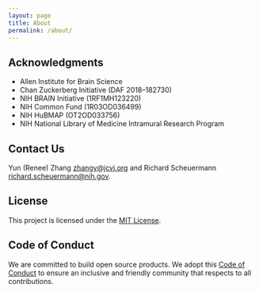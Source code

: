 ```yaml
---
layout: page
title: About
permalink: /about/
---
```


## Acknowledgments

* Allen Institute for Brain Science
* Chan Zuckerberg Initiative (DAF 2018–182730)
* NIH BRAIN Initiative (1RF1MH123220)
* NIH Common Fund (1R03OD036499)
* NIH HuBMAP (OT2OD033756)
* NIH National Library of Medicine Intramural Research Program

## Contact Us

Yun (Renee) Zhang <zhangy@jcvi.org> and Richard Scheuermann <richard.scheuermann@nih.gov>.

## License

This project is licensed under the [MIT License](LICENSE.txt).

## Code of Conduct

We are committed to build open source products. We adopt this [Code of Conduct](CODE_OF_CONDUCT.md) to ensure an inclusive and friendly community that respects to all contributions.
